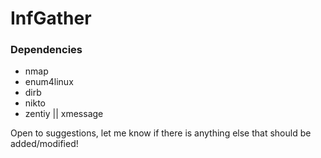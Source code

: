 # InfGather

### Dependencies

  * nmap
  * enum4linux
  * dirb
  * nikto
  * zentiy || xmessage
  
  Open to suggestions, let me know if there is anything else that should be added/modified!
